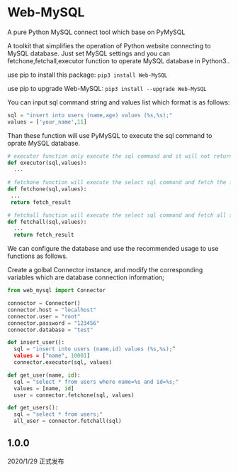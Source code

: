 
# Web-MySQL
A pure Python MySQL connect tool which base on PyMySQL

A toolkit that simplifies the operation of Python website connecting to MySQL database.
Just set MySQL settings and you can fetchone,fetchall,executor function to operate MySQL database in Python3..

use pip to install this package:
`pip3 install Web-MySQL`

use pip to upgrade Web-MySQL:
`pip3 install --upgrade Web-MySQL`

You can input sql command string and values list which format is as follows:
```Python
sql = "insert into users (name,age) values (%s,%s);"
values = ['your_name',11]
```
Than these function will use PyMySQL to execute the sql command to oprate MySQL database.

```Python
# executor function only execute the sql command and it will not return anything.
def executor(sql,values):
  ...
 
# fetchone function will execute the select sql command and fetch the first select result.
def fetchone(sql,values):
 ...
 return fetch_result

# fetchall function will execute the select sql command and fetch all select result as list.
def fetchall(sql,values):
  ...
  return fetch_result
```

We can configure the database and use the recommended usage to use functions as follows.

Create a golbal Connector instance, and modify the corresponding variables which are database connection information;

```Python
from web_mysql import Connector

connector = Connector()
connector.host = "localhost"
connector.user = "root"
connector.password = "123456"
connector.database = "test"

def insert_user():
  sql = "insert into users (name,id) values (%s,%s);“
  values = ["name", 10001]
  connector.executor(sql, values)

def get_user(name, id):
  sql = "select * from users where name=%s and id=%s;"
  values = [name, id]
  user = connector.fetchone(sql, values)

def get_users():
  sql = "select * from users;"
  all_user = connector.fetchall(sql)
```

1.0.0
---

2020/1/29  正式发布
